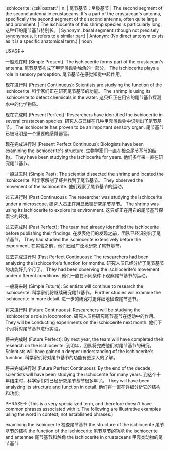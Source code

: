ischiocerite: /ˌɪskiˈɒsɪraɪt/ | n. | 尾节基节；坐肢基节 | The second segment of the second antenna in crustaceans.  It's a part of the crustacean's antenna, specifically the second segment of the second antenna, often quite large and prominent. | The ischiocerite of this shrimp species is particularly long.  这种虾的尾节基节特别长。| Synonym: basal segment (though not precisely synonymous, it refers to a similar part) | Antonym: (No direct antonym exists as it is a specific anatomical term.) | noun

USAGE->

一般现在时 (Simple Present):
The ischiocerite forms part of the crustacean's antenna. 尾节基节构成了甲壳类动物触角的一部分。
The ischiocerite plays a role in sensory perception. 尾节基节在感觉知觉中起作用。

现在进行时 (Present Continuous):
Scientists are studying the function of the ischiocerite. 科学家们正在研究尾节基节的功能。
The shrimp is using its ischiocerite to detect chemicals in the water.  这只虾正在用它的尾节基节探测水中的化学物质。

现在完成时 (Present Perfect):
Researchers have identified the ischiocerite in several crustacean species. 研究人员已经在几种甲壳类动物中识别出了尾节基节。
The ischiocerite has proven to be an important sensory organ.  尾节基节已被证明是一个重要的感觉器官。

现在完成进行时 (Present Perfect Continuous):
Biologists have been examining the ischiocerite's structure. 生物学家们一直在检查尾节基节的结构。
They have been studying the ischiocerite for years.  他们多年来一直在研究尾节基节。

一般过去时 (Simple Past):
The scientist dissected the shrimp and located the ischiocerite. 科学家解剖了虾并找到了尾节基节。
They observed the movement of the ischiocerite.  他们观察了尾节基节的运动。

过去进行时 (Past Continuous):
The researcher was studying the ischiocerite under a microscope. 研究人员正在用显微镜研究尾节基节。
The shrimp was using its ischiocerite to explore its environment.  这只虾正在用它的尾节基节探索它的环境。


过去完成时 (Past Perfect):
The team had already identified the ischiocerite before publishing their findings.  在发表他们的发现之前，团队已经识别出了尾节基节。
They had studied the ischiocerite extensively before the experiment.  在实验之前，他们已经广泛地研究了尾节基节。

过去完成进行时 (Past Perfect Continuous):
The researchers had been analyzing the ischiocerite's function for months.  研究人员已经分析了尾节基节的功能好几个月了。
They had been observing the ischiocerite's movement under different conditions.  他们一直在不同条件下观察尾节基节的运动。

一般将来时 (Simple Future):
Scientists will continue to research the ischiocerite. 科学家们将继续研究尾节基节。
Further studies will examine the ischiocerite in more detail.  进一步的研究将更详细地检查尾节基节。

将来进行时 (Future Continuous):
Researchers will be studying the ischiocerite's role in locomotion. 研究人员将研究尾节基节在运动中的作用。
They will be conducting experiments on the ischiocerite next month.  他们下个月将对尾节基节进行实验。


将来完成时 (Future Perfect):
By next year, the team will have completed their research on the ischiocerite.  到明年，团队将完成他们对尾节基节的研究。
Scientists will have gained a deeper understanding of the ischiocerite's function.  科学家们将对尾节基节的功能有更深入的了解。

将来完成进行时 (Future Perfect Continuous):
By the end of the decade, scientists will have been studying the ischiocerite for many years. 到这个十年结束时，科学家们将已经研究尾节基节很多年了。
They will have been analyzing its structure and function in detail.  他们将一直在详细分析它的结构和功能。


PHRASE->
(This is a very specialized term, and therefore doesn't have common phrases associated with it.  The following are illustrative examples using the word in context, not established phrases.)

examining the ischiocerite  检查尾节基节
the structure of the ischiocerite  尾节基节的结构
the function of the ischiocerite  尾节基节的功能
the ischiocerite and antennae  尾节基节和触角
the ischiocerite in crustaceans  甲壳类动物的尾节基节
